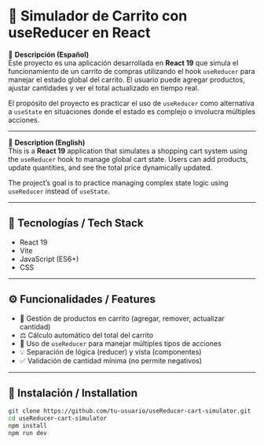 # 🧠 Simulador de Carrito con useReducer en React

📌 **Descripción (Español)**  
Este proyecto es una aplicación desarrollada en **React 19** que simula el funcionamiento de un carrito de compras utilizando el hook `useReducer` para manejar el estado global del carrito. El usuario puede agregar productos, ajustar cantidades y ver el total actualizado en tiempo real. 

El propósito del proyecto es practicar el uso de `useReducer` como alternativa a `useState` en situaciones donde el estado es complejo o involucra múltiples acciones.

---

📌 **Description (English)**  
This is a **React 19** application that simulates a shopping cart system using the `useReducer` hook to manage global cart state. Users can add products, update quantities, and see the total price dynamically updated.

The project’s goal is to practice managing complex state logic using `useReducer` instead of `useState`.

---

## 🚀 Tecnologías / Tech Stack

- React 19  
- Vite  
- JavaScript (ES6+)  
- CSS

---

## ⚙️ Funcionalidades / Features

- 🛒 Gestión de productos en carrito (agregar, remover, actualizar cantidad)  
- ⚖️ Cálculo automático del total del carrito  
- 🧠 Uso de `useReducer` para manejar múltiples tipos de acciones  
- 💡 Separación de lógica (reducer) y vista (componentes)  
- ✅ Validación de cantidad mínima (no permite negativos)

---

## 🔧 Instalación / Installation

```bash
git clone https://github.com/tu-usuario/useReducer-cart-simulator.git
cd useReducer-cart-simulator
npm install
npm run dev
